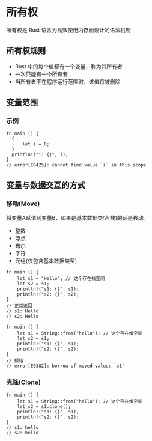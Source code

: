 # 所有权

所有权是 Rust 语言为高效使用内存而设计的语法机制

## 所有权规则

- Rust 中的每个值都有一个变量，称为其所有者
- 一次只能有一个所有者
- 当所有者不在程序运行范围时，该值将被删除

## 变量范围

### 示例

```
fn main () {
  {
      let i = 0;
  }
  println!("i: {}", i);
}
// error[E0425]: cannot find value `i` in this scope
```

## 变量与数据交互的方式

### 移动(Move)
将变量A赋值到变量B，如果是基本数据类型(栈)的话是移动。
- 整数
- 浮点
- 布尔
- 字符
- 元组(仅包含基本数据类型)

```
fn main () {
    let s1 = "Hello"; // 这个存在栈空间
    let s2 = s1; 
    println!("s1: {}", s1);
    println!("s2: {}", s2);
}
// 正常返回
// s1: Hello
// s2: Hello
```
```
fn main () {
    let s1 = String::from("hello"); // 这个存在堆空间
    let s2 = s1; 
    println!("s1: {}", s1);
    println!("s2: {}", s2);
}
// 报错
// error[E0382]: borrow of moved value: `s1`
```
### 克隆(Clone)
```
fn main () {
    let s1 = String::from("hello"); // 这个存在堆空间
    let s2 = s1.clone(); 
    println!("s1: {}", s1);
    println!("s2: {}", s2);
}
// s1: hello
// s2: hello
```